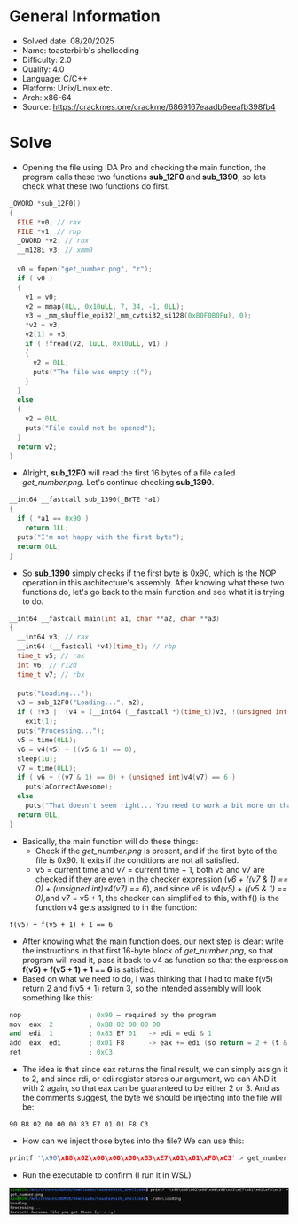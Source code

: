 # General Information
- Solved date: 08/20/2025
- Name: toasterbirb's shellcoding
- Difficulty: 2.0
- Quality: 4.0
- Language: C/C++
- Platform: Unix/Linux etc.
- Arch: x86-64
- Source: https://crackmes.one/crackme/6869167eaadb6eeafb398fb4
# Solve
- Opening the file using IDA Pro and checking the main function, the program calls these two functions **sub_12F0** and **sub_1390**, so lets check what these two functions do first.
```cpp
_OWORD *sub_12F0()
{
  FILE *v0; // rax
  FILE *v1; // rbp
  _OWORD *v2; // rbx
  __m128i v3; // xmm0

  v0 = fopen("get_number.png", "r");
  if ( v0 )
  {
    v1 = v0;
    v2 = mmap(0LL, 0x10uLL, 7, 34, -1, 0LL);
    v3 = _mm_shuffle_epi32(_mm_cvtsi32_si128(0xB0F0B0Fu), 0);
    *v2 = v3;
    v2[1] = v3;
    if ( !fread(v2, 1uLL, 0x10uLL, v1) )
    {
      v2 = 0LL;
      puts("The file was empty :(");
    }
  }
  else
  {
    v2 = 0LL;
    puts("File could not be opened");
  }
  return v2;
}
```
- Alright, **sub_12F0** will read the first 16 bytes of a file called *get_number.png*. Let's continue checking **sub_1390**.
```cpp
__int64 __fastcall sub_1390(_BYTE *a1)
{
  if ( *a1 == 0x90 )
    return 1LL;
  puts("I'm not happy with the first byte");
  return 0LL;
}
``` 
- So **sub_1390** simply checks if the first byte is 0x90, which is the NOP operation in this architecture's assembly. After knowing what these two functions do, let's go back to the main function and see what it is trying to do.
```cpp
__int64 __fastcall main(int a1, char **a2, char **a3)
{
  __int64 v3; // rax
  __int64 (__fastcall *v4)(time_t); // rbp
  time_t v5; // rax
  int v6; // r12d
  time_t v7; // rbx

  puts("Loading...");
  v3 = sub_12F0("Loading...", a2);
  if ( !v3 || (v4 = (__int64 (__fastcall *)(time_t))v3, !(unsigned int)sub_1390(v3)) )
    exit(1);
  puts("Processing...");
  v5 = time(0LL);
  v6 = v4(v5) + ((v5 & 1) == 0);
  sleep(1u);
  v7 = time(0LL);
  if ( v6 + ((v7 & 1) == 0) + (unsigned int)v4(v7) == 6 )
    puts(aCorrectAwesome);
  else
    puts("That doesn't seem right... You need to work a bit more on that file");
  return 0LL;
}
```
- Basically, the main function will do these things:
    - Check if the *get_number.png* is present, and if the first byte of the file is 0x90. It exits if the conditions are not all satisfied.
    - v5 = current time and v7 = current time + 1, both v5 and v7 are checked if they are even in the checker expression (*v6 + ((v7 & 1) == 0) + (unsigned int)v4(v7) == 6*), and since v6 is *v4(v5) + ((v5 & 1) == 0)*,and v7 = v5 + 1, the checker can simplified to this, with f() is the function v4 gets assigned to in the function:
```
f(v5) + f(v5 + 1) + 1 == 6
```
- After knowing what the main function does, our next step is clear: write the instructions in that first 16-byte block of *get_number.png*, so that program will read it, pass it back to v4 as function so that the expression **f(v5) + f(v5 + 1) + 1 == 6** is satisfied.
- Based on what we need to do, I was thinking that I had to make f(v5) return 2 and f(v5 + 1) return 3, so the intended assembly will look something like this:
```cpp
nop                 ; 0x90 — required by the program
mov  eax, 2         ; 0xB8 02 00 00 00
and  edi, 1         ; 0x83 E7 01   -> edi = edi & 1
add  eax, edi       ; 0x01 F8      -> eax += edi (so return = 2 + (t & 1))
ret                 ; 0xC3
```
- The idea is that since eax returns the final result, we can simply assign it to 2, and since rdi, or edi register stores our argument, we can AND it with 2 again, so that eax can be guaranteed to be either 2 or 3. And as the comments suggest, the byte we should be injecting into the file will be:
```
90 B8 02 00 00 00 83 E7 01 01 F8 C3
```
- How can we inject those bytes into the file? We can use this:
```cpp
printf '\x90\xB8\x02\x00\x00\x00\x83\xE7\x01\x01\xF8\xC3' > get_number.png
```
- Run the executable to confirm (I run it in WSL)

<div style="margin: auto; display: flex; justify-content: center; align-items: center">
    <img 
        style="text-align: center; display: block; margin-left: auto; margin-right: auto"
        src="./Pictures/confirm.png"
        alt="Confirm answer">
    </img>
</div>